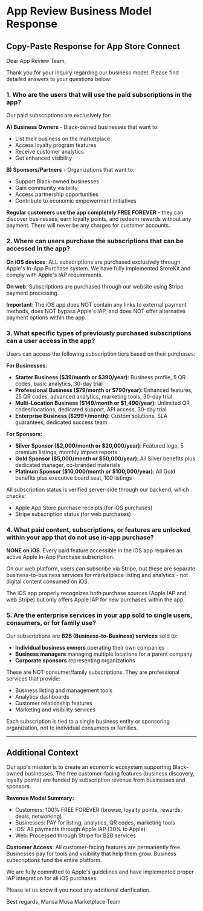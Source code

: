 # App Review Business Model Response

## Copy-Paste Response for App Store Connect

Dear App Review Team,

Thank you for your inquiry regarding our business model. Please find detailed answers to your questions below:

### 1. Who are the users that will use the paid subscriptions in the app?

Our paid subscriptions are exclusively for:

**A) Business Owners** - Black-owned businesses that want to:
- List their business on the marketplace
- Access loyalty program features
- Receive customer analytics
- Get enhanced visibility

**B) Sponsors/Partners** - Organizations that want to:
- Support Black-owned businesses
- Gain community visibility
- Access partnership opportunities
- Contribute to economic empowerment initiatives

**Regular customers use the app completely FREE FOREVER** - they can discover businesses, earn loyalty points, and redeem rewards without any payment. There will never be any charges for customer accounts.

### 2. Where can users purchase the subscriptions that can be accessed in the app?

**On iOS devices**: ALL subscriptions are purchased exclusively through Apple's In-App Purchase system. We have fully implemented StoreKit and comply with Apple's IAP requirements.

**On web**: Subscriptions are purchased through our website using Stripe payment processing.

**Important**: The iOS app does NOT contain any links to external payment methods, does NOT bypass Apple's IAP, and does NOT offer alternative payment options within the app.

### 3. What specific types of previously purchased subscriptions can a user access in the app?

Users can access the following subscription tiers based on their purchases:

**For Businesses:**
- **Starter Business ($39/month or $390/year)**: Business profile, 5 QR codes, basic analytics, 30-day trial
- **Professional Business ($79/month or $790/year)**: Enhanced features, 25 QR codes, advanced analytics, marketing tools, 30-day trial  
- **Multi-Location Business ($149/month or $1,490/year)**: Unlimited QR codes/locations, dedicated support, API access, 30-day trial
- **Enterprise Business ($299+/month)**: Custom solutions, SLA guarantees, dedicated success team

**For Sponsors:**
- **Silver Sponsor ($2,000/month or $20,000/year)**: Featured logo, 5 premium listings, monthly impact reports
- **Gold Sponsor ($5,000/month or $50,000/year)**: All Silver benefits plus dedicated manager, co-branded materials
- **Platinum Sponsor ($10,000/month or $100,000/year)**: All Gold benefits plus executive board seat, 100 listings

All subscription status is verified server-side through our backend, which checks:
- Apple App Store purchase receipts (for iOS purchases)
- Stripe subscription status (for web purchases)

### 4. What paid content, subscriptions, or features are unlocked within your app that do not use in-app purchase?

**NONE on iOS**. Every paid feature accessible in the iOS app requires an active Apple In-App Purchase subscription.

On our web platform, users can subscribe via Stripe, but these are separate business-to-business services for marketplace listing and analytics - not digital content consumed on iOS.

The iOS app properly recognizes both purchase sources (Apple IAP and web Stripe) but only offers Apple IAP for new purchases within the app.

### 5. Are the enterprise services in your app sold to single users, consumers, or for family use?

Our subscriptions are **B2B (Business-to-Business) services** sold to:

- **Individual business owners** operating their own companies
- **Business managers** managing multiple locations for a parent company
- **Corporate sponsors** representing organizations

These are NOT consumer/family subscriptions. They are professional services that provide:
- Business listing and management tools
- Analytics dashboards
- Customer relationship features
- Marketing and visibility services

Each subscription is tied to a single business entity or sponsoring organization, not to individual consumers or families.

---

## Additional Context

Our app's mission is to create an economic ecosystem supporting Black-owned businesses. The free customer-facing features (business discovery, loyalty points) are funded by subscription revenue from businesses and sponsors.

**Revenue Model Summary:**
- Customers: 100% FREE FOREVER (browse, loyalty points, rewards, deals, networking)
- Businesses: PAY for listing, analytics, QR codes, marketing tools
- iOS: All payments through Apple IAP (30% to Apple)
- Web: Processed through Stripe for B2B services

**Customer Access:** All customer-facing features are permanently free. Businesses pay for tools and visibility that help them grow. Business subscriptions fund the entire platform.

We are fully committed to Apple's guidelines and have implemented proper IAP integration for all iOS purchases.

Please let us know if you need any additional clarification.

Best regards,
Mansa Musa Marketplace Team
